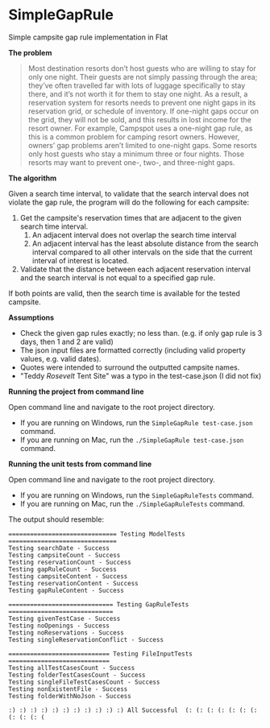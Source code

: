 # SimpleGapRule
Simple campsite gap rule implementation in Flat

__The problem__

 > Most destination resorts don’t host guests who are willing to stay for only one night. Their guests are not simply passing through the area; they’ve often travelled far with lots of luggage specifically to stay there, and it’s not worth it for them to stay one night. As a result, a reservation system for resorts needs to prevent one night gaps in its reservation grid, or schedule of inventory. If one-night gaps occur on the grid, they will not be sold, and this results in lost income for the resort owner. For example, Campspot uses a one-night gap rule, as this is a common problem for camping resort owners. However, owners’ gap problems aren’t limited to one-night gaps. Some resorts only host guests who stay a minimum three or four nights. Those resorts may want to prevent one-, two-, and three-night gaps.

__The algorithm__

Given a search time interval, to validate that the search interval does not violate the gap rule, the program will do the following for each campsite:

 1. Get the campsite's reservation times that are adjacent to the given search time interval.
    1. An adjacent interval does not overlap the search time interval
    2. An adjacent interval has the least absolute distance from the search interval compared to all other intervals on the side that the current interval of interest is located.
 2. Validate that the distance between each adjacent reservation interval and the search interval is not equal to a specified gap rule.

If both points are valid, then the search time is available for the tested campsite.

__Assumptions__

 * Check the given gap rules exactly; no less than. (e.g. if only gap rule is 3 days, then 1 and 2 are valid)
 * The json input files are formatted correctly (including valid property values, e.g. valid dates).
 * Quotes were intended to surround the outputted campsite names.
 * "Teddy *Rosevelt* Tent Site" was a typo in the test-case.json (I did not fix)

__Running the project from command line__

Open command line and navigate to the root project directory.

 * If you are running on Windows, run the `SimpleGapRule test-case.json` command.
 * If you are running on Mac, run the `./SimpleGapRule test-case.json` command.

__Running the unit tests from command line__

Open command line and navigate to the root project directory.

 * If you are running on Windows, run the `SimpleGapRuleTests` command.
 * If you are running on Mac, run the `./SimpleGapRuleTests` command.

The output should resemble:

    ============================== Testing ModelTests ==============================
    Testing searchDate - Success
    Testing campsiteCount - Success
    Testing reservationCount - Success
    Testing gapRuleCount - Success
    Testing campsiteContent - Success
    Testing reservationContent - Success
    Testing gapRuleContent - Success

    ============================= Testing GapRuleTests =============================
    Testing givenTestCase - Success
    Testing noOpenings - Success
    Testing noReservations - Success
    Testing singleReservationConflict - Success

    ============================ Testing FileInputTests ============================
    Testing allTestCasesCount - Success
    Testing folderTestCasesCount - Success
    Testing singleFileTestCasesCount - Success
    Testing nonExistentFile - Success
    Testing folderWithNoJson - Success

    :) :) :) :) :) :) :) :) :) :) :) All Successful  (: (: (: (: (: (: (: (: (: (: (